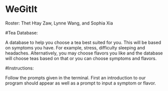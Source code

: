 # WeGitIt
Roster: Thet Htay Zaw, Lynne Wang, and Sophia Xia 

#Tea Database:

A database to help you choose a tea best suited for you.
This will be based on symptoms you have. For example, stress, difficulty sleeping and headaches. Alternatively, you may choose flavors you like and the database will choose teas based on that or you can choose symptoms and flavors.

#Instructions:

Follow the prompts given in the terminal.
First an introduction to our program should appear as well as a prompt to input a symptom or flavor.